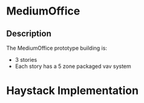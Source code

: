 # MediumOffice

## Description

The MediumOffice prototype building is:

- 3 stories
- Each story has a 5 zone packaged vav system

# Haystack Implementation
